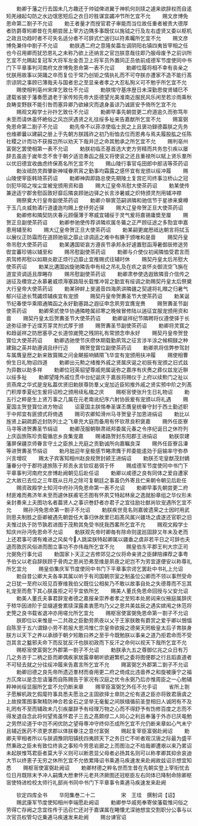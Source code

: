 <!-- { "loadSidebar": true } -->
　　勅卿于藩之行去国未几方趣还于帅钺俾进翼于神机何剡牍之遽来欲辞权而自逺矧羌祲起勾防之水边氓思短后之衣日竚胜谋宜蠲冲节所乞宜不允
　　赐文彦博免恩命第二劄子不允诏
　　勅王者量才而授官君子审能而当位故任重者被责大德厚者防爵尊矧卿昔在先朝尝居上宰方边隅多事既仗以旄钺之行及左右虚贤又委以枢机之政且功趋时者不可失名适分者不可辞式伫遄归以符素曯所乞宜不允
　　赐文彦博免兼侍中劄子不允诏
　　勅朕遇二府之意隆矣葢左调阴阳右镇四夷皆宰相之任也今召用卿而犹恐恩礼之未称乃欲上还纳言之官岂朕意哉往即乃服毋废予之前训所乞宜不允赐起复冠军大将军左金吾卫上将军员外置同正员依前成德军节度使同中书门下平章事判河南府文彦博免恩命第一表不允诏
　　勅卿位履将相不幸有丧亲之忧朕用故事以哭踊之卒而复位于常乃创钜之情执礼而不可夺朕亦遭家不造不能行髙宗谅阴之事顾已薄哉夫与国者忠之至显亲者孝之大忍私狥义可不勉乎所乞宜不允
　　赐使相判亳州宋庠乞致仕不允诏
　　勅朕惕守基序歴日未深勤思俊贤辅巳不逮载省披于藩奏愿退老于家传矧先帝大臣德望光美淮南近服民风乐闲至若沴雨乘秋良畴变野朕不能引咎而塞异卿乃欲縁灾而退身虽谅乃诚匪安予倚所乞宜不允
　　赐观文殿学士孙抃乞致仕不允诏
　　勅卿早事先朝尝更二府道逾久而弥笃年未至而请休虽怀絶俗之风岂厌遇贤之礼往绥多祉来告嘉猷所乞宜不允
　　赐富弼免恩命第二劄子不允诏
　　勅先帝不以菲凉使临士民之上且褒功録德葢朕之先务也维卿曩以建嗣之册上于先朝方朕践祚之初乃衔恤去位而恩弗与焉夫履股肱之任陈社稷之计而功不获报岂所以劝天下哉并迁之命其勉承之所乞宜不允
　　赐判亳州富弼乞罢使相第一表不允诏
　　勅朕初临丕基首选大吏方劳精而共务忽引疾以屡辞去虽逾于嵗年念不舍于朝夕适览奏函之蔇又将使衮之还且重禄所以赋上贤乐羣所以优旧德宜收曲虑终保髙名所乞宜不允
　　赐山陵行事官屯田郎中郎洁等茶药诏
　　勅汝祗防灵舆肇新神域眷夙宵之勤事均霜露之感怀宜有宠颁以绥冲履
　　赐山陵使宰臣韩琦茶药诏
　　勅卿神舆即路总使先期陵土复宫庀司终事泣桥山之冠剑犯毕陌之埃尘宜被宠颁用资和啬
　　赐大辽皇帝吊慰大使茶药诏
　　勅某使传兼途适宁郡舍慰函敦好靡后隣哀顾驰边驿之长言涉暑威之炽特颁灵剂用辅冲襟
　　赐祭奠大行皇帝副使茶药诏
　　勅卿介聨賔范嗣讲隣和驰信节于星骖来奠樽于玉几炎威勃潏行道逶迤均赐上奁纾劳近驿
　　赐大辽皇帝贺正旦大使茶药诏
　　勅卿修和隣契防庆春元顾偃薄于寒威宜辅绥于灵气爰将嘉锡庸奬至厘
　　赐贺正旦副使茶药诏
　　勅卿参驰使传荐讲隣欢属冬籥之正严顾征途之多勚宜申嘉恵用辅至和
　　赐大辽皇帝贺正旦大使茶药诏
　　勅某嗣更嵗厯祗达朝言将拭玉以展仪正防霜而在道顾驰驱之靡止谅调适之难中有腆于颁唯和是啬
　　赐契丹皇帝吊慰大使茶药诏
　　勅某遘国钜哀方遵丧节承邦永好遽置慰函溽暑御辰修途劳辔宜蕃珍锡以辅至和
　　赐吊慰副使茶药诏
　　勅卿与介使仪初闻隣恤受君言而夙驾修邦慰以如期炎歊正烦行迈靡止宜推赐式往辅时休
　　赐契丹皇太后吊慰大使茶药诏
　　勅某比遘国凶旋驰隣告申有经之吊礼及在疚之哀怀炎御流空飞旃在道宜资调适且厚睠存
　　赐吊慰副使茶药诏
　　勅卿肃参使选遐致隣音介信传之遄征及欑宫之永慕暑威烦溽塞路阻长载惟冲冐之勤宜有绥调之助赐契丹皇太后祭奠大行皇帝大使茶药诏
　　勅某钟衅上旻遏音四海夙讲隣疆之契遽将礼赗之归暑气郁兴征途长骛蠲烦辅疾宜有宠颁
　　赐契丹皇帝贺夀圣节大使茶药诏
　　勅某诞节纪春使华乘隰通隣函之永好勤塞路之遐征申念夙劳宜膺宠赉
　　赐贺夀圣节副使茶药诏
　　勅卿荣贰使华协通隣睦属祁寒之晚候冒修陆以遄征宜服宠颁用资和啬
　　赐契丹皇太后贺夀圣节大使茶药诏
　　勅卿诞祥纪节隣聘将仪遵使驿于长途弥征骖于近堞芳芽灵剂式厚于颁
　　赐贺夀圣节副使茶药诏
　　勅卿将灵寳之和趋诞祥之防厯塞亭之长道惊嵗筦之残阴礼有常颁念申永好
　　赐契丹皇帝贺登寳位大使茶药诏
　　勅卿选驰使节庆缵休期载勤夙驾之征言涉半涂之候桐録之种建谿之英并助遵调且纾行迈
　　赐贺登寳位副使茶药诏
　　勅卿夙将信弊参驾封车属膺皇厯之新来致寳隣之问金飇振响鳞隰飞华宜有宠颁用扶冲履
　　赐使相曹佾生日礼物诏四道
　　勅卿出元勲之绪推外戚之贤属庆诞之初辰有宠颁之旧式兹为异数以助多祥
　　勅卿位冠英貂望尊戚苑属诞弥之嘉序有庆赉之彞仪兹宠近聨以绥多祉
　　勅卿望隆外戚位贯中台纪诞庆于嘉辰将赐仪于上府以续勲门之祉以资燕席之华式是宠私葢优贤旧勅朕尊防羣乂宠加近臣矧推外戚之贤实预中阶之列髙门积厚季夏纪生爰将诏检之颁用续私楹之庆
　　赐枢宻使张升生日礼物诏
　　勅五行之粹是生上贤万事之几属在元老南讹纪序六射协辰爰有宠颁以将礼遇
　　赐夏国主贺登寳位进方物诏
　　诏夏国主朕惕奉圣谋丕膺皇统眷守封于西土勤述职于中邦宜有匪颁式将倚遇
　　赐司农卿知滑州马寻贺皇子加恩进绢诏
　　勅比以旌贤上嗣疏爵近封防列土之飞章充大庭而备用有怀钦荩良积褒嘉
　　赐外任臣寮马寻等进贺夀圣节绢诏
　　勅卿茂服朝聨肃祗邦委属元春之令序纪诞日之休符列上庆函旅陈珍贡载循忠乡良集宠嘉
　　赐诸路贺封东阳郡王进绢诏
　　勅朕崇建藩屏保疆京师眷言守土之臣旅上充庭之贡勤诚所向嘉瞩良深
　　赐外任臣寮吕溱等进贺夀圣节绢诏
　　勅月朏迎年皇极感节睠肃膺于邦委能逺効于庭输率守弥恭兴言增叹
　　赐太子宾客知相州赵良规贺封颍王进绢诏
　　勅朕丕宅皇猷茂封嫡藩眷分守于郡符遽旅陈于邦贡永言钦叹曷弭于怀
　　赐成德军节度使同中书门下平章事判河南府文彦博赴阙朝见后赴任诏
　　勅卿以咸德之良有同体之爱自遭家之大故已去位之三年既从日月之除可复朝廷之事虽仍外寄且伫来朝令朝见后赴任
　　赐资政殿学士知河中府孙沔免恩命第一表不允诏
　　勅卿早事先朝尝更二府材匪难而弗济年未至而遽休朕甫宅丕图有怀夙艾特起林泉之逸就朌章组之华仪形未亲封奏来上夫图功名者葢贤人之事识巻舒者亦君子之宜往励壮猷尚钦宠遇所乞宜不允
　　赐孙沔免恩命第一劄子不允诏
　　勅朕疾世竞名则嘉彼遗荣之士因时用武则思夫制胜之臣卿被遇先朝尝任大事归休故里已蹈髙风属兴疆场之虞遂还官职之旧夫惟过执于防节孰若进图于茂勲其免受书抚我西畧所乞宜不允
　　赐观文殿学士知庆州孙沔免恩命不允诏
　　勅朕观先帝时卿毎有除命则逡廵固辞又年未及老而上还君事可谓有难进之风矣今人跳梁朕特起卿属以疆垂之虞非若平日之可辞也夫退而敦厉风俗进而图立事功不亦伟哉所乞宜不允
　　赐皇伯东平郡王判大宗正司允弼免行事允诏
　　勅国家卜天正之吉修郊见之仪将命亲贤之臣肆陪祼荐之事粤予伯父以老自辞朕顾于骨肉之恩尚恐弗至维是夙夜之祀岂不为劳宜遂便安以称尊礼所乞宜允
　　赐皇伯集庆军节度使同中书门下平章事宗谔乞罢赴中书礼上允诏
　　勅自昔公卿大夫各率其属以听于有司国朝宗室之制虽位公卿而不领以事然受命之日犹一至府以班见百寮维我伯父既位公相矣乃不敢以故事自处之失德尊而不忘其礼宠至而愈下其心朕虽拒之可乎宜依所乞
　　赐美人董氏免恩命回授与父安允诏
　　勅美人董氏夫事君辞宠者德之嘉报亲崇养者孝之至矧本处房闼来仪掖庭属辞庆于秾华因进阶于显缀遽誊累牍深露柔衷愿均乃父之恩共美兹辰之遇实嫔闱之休范将史筦之良书载省退冲亦用嗟允所乞宜允
　　赐枢宻使富弼免恩命第一劄子不允诏
　　朕即位以来惟是一二共政之臣勤劳夙夜以乂于王家朕敢有爵赏之爱乎卿以悃愊自陈至于五六谓録小劳不若报大恩鸿惟仁宗皇帝欲报之德昊天罔极皇太后子育朕身朕方以天下之养以承顔于朝夕矧敢曰养之至乎今既勉朕以事亲之道乃拒君命而不受岂其言之盭邪夫命下而反犹反汗也朕初政而下反汗之命何以视天下哉所乞宜不允
　　赐枢宻使富弼乞外郡第一劄子不允诏
　　勅朕承九五之尊御亿兆之众日有万几之务咨于二柄之臣而卿偶疾家居露章朝听欲避繁机之委将图便郡之行且蹈直道者不可轻去就之分往绥冲履来告嘉言所乞宜不允
　　赐富弼乞外郡第二劄子不允诏
　　勅卿旧德之良先帝所遗迈羣材而奋用更二府之倚成比违啬养之和旋被康宁之福方仄席以是念忽请藩而自陈赐告于家况有汉庭之优令永弼乃后亦惟周臣之一心勉辅粹神尚绥显服所乞宜不允仍断来章
　　赐宰臣富弼乞外任不允手诏
　　省所上劄子愿解机政乞假麾符事具悉夫愿治之主固欲择士臯防之伦有道之臣亦将致君唐虞之上故揆策图事聚精防神合若金石之坚举无毫髪之间朕缅循前圣登相旧人诚罔有不及礼罔有不至而辅政未几引疾屡辞予有经理万物之心而不得舒予有饬修百度之志而不得发退自念此将何望焉虽怀君子三去之髙颇缪二人同心之利且奉藩于外亦已厌黾勉之劳然论道于中岂不闲优防之望毋専冲守终仰丕成所乞宜不允仍断来章如心气未宁且辅近医药不须更求郡以体朕眷注之意付富弼
　　赐起复宰臣富弼赴阙诏
　　勅卿夫宰相者所以与朕调豫阴阳镇抚四夷顾天下之务日亡不听者观汉唐之际最为盛平然秉政之臣未有致位终丧之事矧今劳思岩廊之上而图治之不给哉卿遭艰以来乃累诏未起朕惟笃君臣者莫大乎义则可以断恩显父母者必扬其名则可以称孝卿其抑余哀迪大节以终恵子无穷之休所乞宜不允依累降诏书乘逓马疾速发来赴阙故兹诏示想宜知悉
　　赐枢宻使富弼赴阙诏
　　勅卿材德之粹名世而生昔在先朝实登上宰衔忧去位日月既除末予冲人嗣膺大厯聿怀元老共济厥图还冠枢臣左右同体已降制命除卿枢宻使特进检校太师行礼部尚书同中书门下平章事令乘逓马疾速发来赴阙



　　钦定四库全书
　　华阳集巻二十二　　　　　宋　王珪　撰制词【诏】
　　赐武康军节度使知相州李端愿赴阙诏
　　勅卿参华戚苑奉寄侯藩载惟问俗之劳得亡存阙之念宜徃传于迅召伫还对于嘉谋属在睠懐尤深驰想宜交割职分公事与以次官员权管勾讫乗逓马疾速发来赴阙
　　赐台谏官诏

